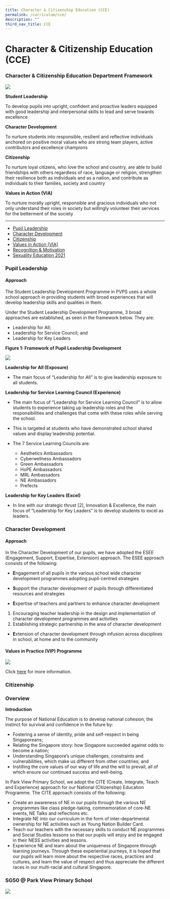 ```yaml
---
title: Character & Citizenship Education (CCE)
permalink: /curriculum/cce/
description: ""
third_nav_title: CCE
---
```

# **Character & Citizenship Education (CCE)**

### Character & Citizenship Education Department Framework

![](/images/PVPS%20Student%20Outcomes%20Framework%20v3_optimisedforweb.jpg)

**Student Leadership**

To develop pupils into upright, confident and proactive leaders equipped with good leadership and interpersonal skills to lead and serve towards excellence


**Character Development**

To nurture students into responsible, resilient and reflective individuals anchored on positive moral values who are strong team players, active contributors and excellence champions


**Citizenship**

To nurture loyal citizens, who love the school and country, are able to build friendships with others regardless of race, language or religion, strengthen their resilience both as individuals and as a nation, and contribute as individuals to their families, society and country

**Values in Action (VIA)**

To nurture morally upright, responsible and gracious individuals who not only understand their roles in society but willingly volunteer their services for the betterment of the society

--------------------------------------------

* [Pupil Leadership](#PupilLeadership)  
* [Character Development](#CharacterDevelopment)
* [Citizenship](#Citizenship)
* [Values in Action (VIA)](#ValuesinAction)
* [Recognition & Motivation](#Recognition&Motivation)
* [Sexuality Education 2021](#SexualityEducation2021)


<h3><a name="Pupil Leadership"></a>Pupil Leadership</h3>

#### Approach

The Student Leadership Development Programme in PVPS uses a whole school approach in providing students with broad experiences that will develop leadership skills and qualities in them.

Under the Student Leadership Development Programme, 3 broad approaches are established, as seen in the framework below. They are:

*   Leadership for All;
*   Leadership for Service Council; and
*   Leadership for Key Leaders

**Figure 1: Framework of Pupil Leadership Development**

![](/images/leadership-Web.jpg)

**Leadership for All (Exposure)**

*   The main focus of “Leadership for All” is to give leadership exposure to all students.

**Leadership for Service Learning Council (Experience)**

*   The main focus of “Leadership for Service Learning Council” is to allow students to experience taking up leadership roles and the responsibilities and challenges that come with these roles while serving the school.

*   This is targeted at students who have demonstrated school shared values and display leadership potential.

*   The 7 Service Learning Councils are:

	*   Aesthetics Ambassadors
	*   Cyberwellness Ambassadors
	*   Green Ambassadors
	*   HoPE Ambassadors
	*   MRL Ambassadors
	*   NE Ambassadors
	*   Prefects

**Leadership for Key Leaders (Excel)**

*   In line with our strategic thrust \[2\], Innovation & Excellence, the main focus of “Leadership for Key Leaders” is to develop students to excel as leaders.

<h3><a name="Character Development"></a>Character Development</h3>

#### Approach

In the Character Development of our pupils, we have adopted the ESEE (Engagement, Support, Expertise, Extension) approach. The ESEE approach consists of the following:

*   **E**ngagement of all pupils in the various school wide character development programmes adopting pupil-centred strategies

*   **S**upport the character development of pupils through differentiated resources and strategies

*   **E**xpertise of teachers and partners to enhance character development

1.  Encouraging teacher leadership in the design and implementation of character development programmes and activities
2.  Establishing strategic partnership in the area of character development

*   **E**xtension of character development through infusion across disciplines in school, at home and to the community


#### Values in Practice (VIP) Programme

![](/images/VIP%20Logo%20Web.jpg)

Click [here](/curriculum/cce/character-development/values-in-practice-vip-programme) for more information.


<h3><a name="Citizenship"></a>Citizenship</h3>


### Overview

  
**Introduction**  
  
The purpose of National Education is to develop national cohesion, the instinct for survival and confidence in the future by:  
  

*   Fostering a sense of identity, pride and self-respect in being Singaporeans;
*   Relating the Singapore story: how Singapore succeeded against odds to become a nation;
*   Understanding Singapore’s unique challenges, constraints and vulnerabilities, which make us different from other countries; and
*   Instilling the core values of our way of life and the will to prevail, all of which ensure our continued success and well-being.

  
In Park View Primary School, we adopt the CITE (Create, Integrate, Teach and Experience) approach for our National (Citizenship) Education Programme. The CITE approach consists of the following:  
  

*   Create an awareness of NE in our pupils through the various NE programmes like class pledge-taking, commemoration of core-NE events, NE Talks and reflections etc.
*   Integrate NE into our curriculum in the form of inter-departmental ownership for NE activities such as Young Nation Builder Card.
*   Teach our teachers with the necessary skills to conduct NE programmes and Social Studies lessons so that our pupils will enjoy and be engaged in their NESS activities and lessons.
*   Experience NE and learn about the uniqueness of Singapore through learning journeys. Through these experiential journeys, it is hoped that our pupils will learn more about the respective races, practices and cultures, and learn the value of respect and thus appreciate the different races in our multi-racial and cultural Singapore.


### SG50 @ Park View Primary School


![](/images/SG50%20%20Park%20View%20Logo%20Citizenship%20Page.jpg)